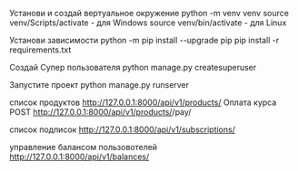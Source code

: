 Установи и создай вертуальное окружение 
python -m venv venv
source venv/Scripts/activate  - для Windows
source venv/bin/activate - для Linux

Установи зависимости 
python -m pip install --upgrade pip
pip install -r requirements.txt

Создай Супер пользователя 
python manage.py createsuperuser

Запустите проект 
python manage.py runserver

список продуктов 
http://127.0.0.1:8000/api/v1/products/
Оплата курса
POST http://127.0.0.1:8000/api/v1/products/<id>/pay/

список подписок 
http://127.0.0.1:8000/api/v1/subscriptions/

управление балансом пользовотелей 
http://127.0.0.1:8000/api/v1/balances/
